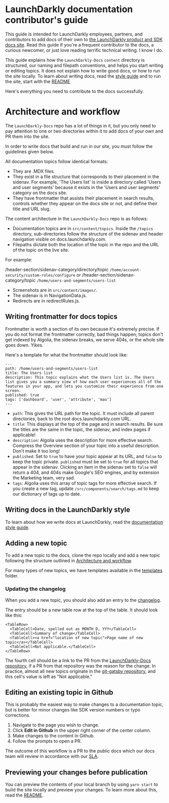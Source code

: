 # LaunchDarkly documentation contributor's guide

This guide is intended for LaunchDarkly employees, partners, and contributors to add docs of their own to [the LaunchDarkly product and SDK docs site](docs.launchdarkly.com). Read this guide if you're a frequent contributor to the docs, a curious newcomer, or just love reading terrific technical writing. I know I do.

This guide explains how the `LaunchDarkly-Docs` `content` directory is structured, our naming and filepath conventions, and helps you start writing or editing topics. It does not explain how to write good docs, or how to run the site locally. To learn about writing docs, read the [style guide](style-guide.md) and to run the site, start with the [README](readme.md)

Here's everything you need to contribute to the docs successfully.

# Architecture and workflow

The `LaunchDarkly-Docs` repo has a lot of things in it, but you only need to pay attention to one or two directories within it to add docs of your own and PR them into the site.

In order to write docs that build and run in our site, you must follow the guidelines given below.

All documentation topics follow identical formats:

* They are .MDX files.
* They exist in a file structure that corresponds to their placement in the sidenav. For example, 'The Users list' is inside a directory called 'Users and user segments' because it exists in the 'Users and user segments' category on the docs site.
* They have frontmatter that assists their placement in search results, controls whether they appear on the docs site or not, and define their title and URL slug.

The content architecture in the `LaunchDarkly-Docs` repo is as follows:

* Documentation topics are in `src/content/topics`. Inside the `/topics` directory, sub-directories follow the structure of the sidenav and header navigation visible on docs.launchdarkly.com.
* Filepaths dictate both the location of the topic in the repo and the URL of the topic on the live site.

 For example:

 /header-section/sidenav-category/directory/topic
 `/home/account-security/custom-roles/configure`
 or
 /header-section/sidenav-category/topic
 `/home/users-and-segments/users-list`
* Screenshots are in `src/content/images/`.
* The sidenav is in NavigationData.js.
* Redirects are in redirectRules.js.

## Writing frontmatter for docs topics

Frontmatter is worth a section of its own because it's extremely precise. If you do not format the frontmatter correctly, bad things happen; topics don't get indexed by Algolia, the sidenav breaks, we serve 404s, or the whole site goes down. Yikes.

Here's a template for what the frontmatter should look like:

```
---
path: /home/users-and-segments/users-list
title: The Users list
description: This topic explains what the Users list is. The Users list gives you a summary view of how each user experiences all of the features in your app, and lets you customize their experience from one screen.
published: true
tags: ['dashboard', 'user', 'attribute', 'mau']
---
```

* `path`: This gives the URL path for the topic. It must include all parent directories, back to the root docs.launchdarkly.com URL.
* `title`: This displays at the top of the page and in search results. Be sure the titles are the same in the topic, the sidenav, and index pages if applicable!
* `description`: Algolia uses the description for more effective search. Compress the Overview section of your topic into a useful description. Don't make it too long!
* `published`: Set to `true` to have your topic appear at its URL, and `false` to keep the topic private. `published` must be set to `true` for all topics that appear in the sidenav. Clicking an item in the sidenav set to `false` will return a 404, and 404s make Google's SEO engines, and by extension the Marketing team, very sad.
* `tags`: Algolia uses this array of topic tags for more effective search. If you create a new tag, update `/src/components/search/tags.md` to keep our dictionary of tags up to date.

## Writing docs in the LaunchDarkly style

To learn about how we write docs at LaunchDarkly, read the [documentation style guide](style-guide.md).

## Adding a new topic

To add a new topic to the docs, clone the repo locally and add a new topic following the structure outlined in [Architecture and workflow](#architecture-and-workflow).

For many types of new topics, we have templates available in the [templates](/templates) folder.

### Updating the changelog

When you add a new topic, you should also add an entry to the [changelog](https://docs.launchdarkly.com/home/changelog).

The entry should be a new table row at the top of the table. It should look like this:

```
<TableRow>
  <TableCell>Date, spelled out as MONTH D, YYY</TableCell>
  <TableCell>Summary of change</TableCell>
  <TableCell><a href="location of new topic">Page name of new topic</a></TableCell>
  <TableCell>Not applicable.</TableCell>
</TableRow>
```

The fourth cell should be a link to the PR from the [LaunchDarkly-Docs repository](https://github.com/launchdarkly/LaunchDarkly-Docs/), if a PR from that repository was the reason for the change. In practice, almost all new topics originate in the [git-gatsby repository](https://github.com/launchdarkly/git-gatsby/), and this cell's value is left as "Not applicable."

## Editing an existing topic in Github

This is probably the easiest way to make changes to a documentation topic, but is better for minor changes like SDK version numbers or typo corrections.

1. Navigate to the page you wish to change.
2. Click **Edit in Github** in the upper right corner of the center column.
3. Make changes to the content in Github.
4. Follow the prompts to open a PR.

The outcome of this workflow is a PR to the public docs which our docs team will review in accordance with our [SLA](readme.md#the-launchdarkly-docs-service-level-agreement).

## Previewing your changes before publication

You can preview the contents of your local branch by using `yarn start` to build the site locally and preview your changes. To learn more about this, read the [README](readme.md).
